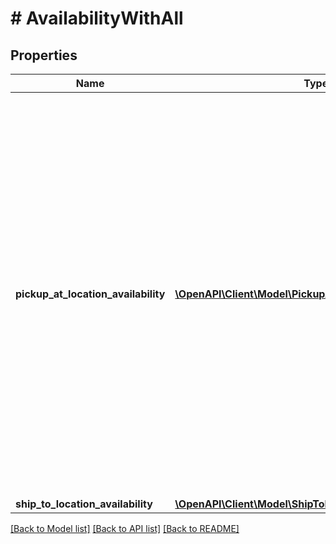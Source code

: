 # # AvailabilityWithAll

## Properties

Name | Type | Description | Notes
------------ | ------------- | ------------- | -------------
**pickup_at_location_availability** | [**\OpenAPI\Client\Model\PickupAtLocationAvailability[]**](PickupAtLocationAvailability.md) | This container consists of an array of one or more of the merchant&#39;s physical stores where the inventory item is available for in-store pickup.&lt;br&gt;&lt;br&gt;The store ID, the quantity available, and the fulfillment time (how soon the item will be ready for pickup after the order occurs) are all returned in this container. | [optional]
**ship_to_location_availability** | [**\OpenAPI\Client\Model\ShipToLocationAvailabilityWithAll**](ShipToLocationAvailabilityWithAll.md) |  | [optional]

[[Back to Model list]](../../README.md#models) [[Back to API list]](../../README.md#endpoints) [[Back to README]](../../README.md)
